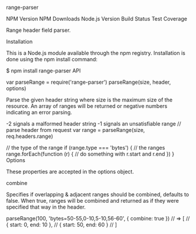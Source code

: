 range-parser

NPM Version NPM Downloads Node.js Version Build Status Test Coverage

Range header field parser.

Installation

This is a Node.js module available through the npm registry. Installation is done using the npm install command:

$ npm install range-parser
API

var parseRange = require('range-parser')
parseRange(size, header, options)

Parse the given header string where size is the maximum size of the resource. An array of ranges will be returned or negative numbers indicating an error parsing.

-2 signals a malformed header string
-1 signals an unsatisfiable range
// parse header from request
var range = parseRange(size, req.headers.range)

// the type of the range
if (range.type === 'bytes') {
  // the ranges
  range.forEach(function (r) {
    // do something with r.start and r.end
  })
}
Options

These properties are accepted in the options object.

combine

Specifies if overlapping & adjacent ranges should be combined, defaults to false. When true, ranges will be combined and returned as if they were specified that way in the header.

parseRange(100, 'bytes=50-55,0-10,5-10,56-60', { combine: true })
// => [
//      { start: 0,  end: 10 },
//      { start: 50, end: 60 }
//    ]
